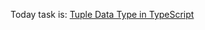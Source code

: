 Today task is:
[Tuple Data Type in TypeScript](https://github.com/AsharibAli/100-days-of-code/tree/main/day-68/TS-Tuple)